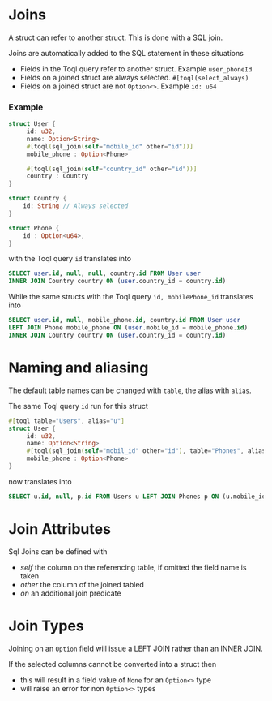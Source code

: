 
# Joins
A struct can refer to another struct. This is done with a SQL join. 

Joins are automatically added to the SQL statement in these situations
-  Fields in the Toql query refer to another struct. Example `user_phoneId`
-  Fields on a joined struct are always selected. `#[toql(select_always)` 
-  Fields on a joined struct are not `Option<>`. Example `id: u64`

### Example

```rust
struct User {
	 id: u32,	
	 name: Option<String>
	 #[toql(sql_join(self="mobile_id" other="id"))]  
	 mobile_phone : Option<Phone>

	 #[toql(sql_join(self="country_id" other="id"))]  
	 country : Country
}

struct Country {
	id: String // Always selected
}

struct Phone {
	id : Option<u64>, 
}
```

with the Toql query `id` translates into

```sql 
SELECT user.id, null, null, country.id FROM User user 
INNER JOIN Country country ON (user.country_id = country.id)
```

While the same structs with the Toql query `id, mobilePhone_id` translates into

```sql 
SELECT user.id, null, mobile_phone.id, country.id FROM User user 
LEFT JOIN Phone mobile_phone ON (user.mobile_id = mobile_phone.id)
INNER JOIN Country country ON (user.country_id = country.id)
```

# Naming and aliasing
The default table names can be changed with `table`, the alias with `alias`. 

The same Toql query `id` run for this struct

```rust
#[toql table="Users", alias="u"]
struct User {
	 id: u32,	
	 name: Option<String>
	 #[toql(sql_join(self="mobil_id" other="id"), table="Phones", alias="p")]  
	 mobile_phone : Option<Phone>
}
```

now translates into
```sql 
SELECT u.id, null, p.id FROM Users u LEFT JOIN Phones p ON (u.mobile_id = p.id)
```

# Join Attributes
Sql Joins can be defined with
- *self* the column on the referencing table, if omitted the field name is taken
- *other* the column of the joined tabled
- *on* an additional join predicate



# Join Types
Joining on an `Option` field will issue a LEFT JOIN rather than an INNER JOIN. 

If the selected columns cannot be converted into a struct then 
- this will result in a field value of `None` for an `Option<>` type
- will raise an error for non `Option<>` types





